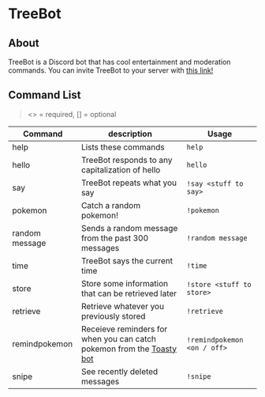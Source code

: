 # TreeBot
## About
TreeBot is a Discord bot that has cool entertainment and moderation commands. You can invite TreeBot to your server with <a href="https://discord.com/api/oauth2/authorize?client_id=962052553221218304&permissions=8&scope=bot" target="_blank">this link!</a>

## Command List
><> = required, [] = optional

|	Command	| description	| Usage
|---------------|--------------------|--------------|
| help | Lists these commands| `help` |
| hello	|	TreeBot responds to any capitalization of hello	|	`hello`	|
| say | TreeBot repeats what you say | `!say <stuff to say>` |
| pokemon | Catch a random pokemon! | `!pokemon` |
| random message | Sends a random message from the past 300 messages | `!random message` |
| time | TreeBot says the current time | `!time` |
| store | Store some information that can be retrieved later | `!store <stuff to store>` |
| retrieve | Retrieve whatever you previously stored | `!retrieve` |
| remindpokemon | Receieve reminders for when you can catch pokemon from the <a href="https://toastybot.com/" target="_blank">Toasty bot</a> | `!remindpokemon <on / off>` |
| snipe | See recently deleted messages | `!snipe` |
